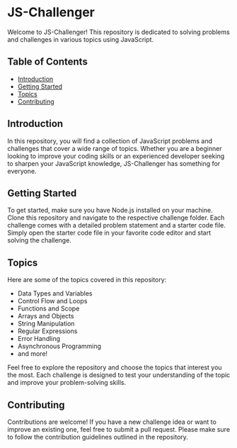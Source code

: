 # JS-Challenger

Welcome to JS-Challenger! This repository is dedicated to solving problems and challenges in various topics using JavaScript.

## Table of Contents

- [Introduction](#introduction)
- [Getting Started](#getting-started)
- [Topics](#topics)
- [Contributing](#contributing)

## Introduction

In this repository, you will find a collection of JavaScript problems and challenges that cover a wide range of topics. Whether you are a beginner looking to improve your coding skills or an experienced developer seeking to sharpen your JavaScript knowledge, JS-Challenger has something for everyone.

## Getting Started

To get started, make sure you have Node.js installed on your machine. Clone this repository and navigate to the respective challenge folder. Each challenge comes with a detailed problem statement and a starter code file. Simply open the starter code file in your favorite code editor and start solving the challenge.

## Topics

Here are some of the topics covered in this repository:

- Data Types and Variables
- Control Flow and Loops
- Functions and Scope
- Arrays and Objects
- String Manipulation
- Regular Expressions
- Error Handling
- Asynchronous Programming
- and more!

Feel free to explore the repository and choose the topics that interest you the most. Each challenge is designed to test your understanding of the topic and improve your problem-solving skills.

## Contributing

Contributions are welcome! If you have a new challenge idea or want to improve an existing one, feel free to submit a pull request. Please make sure to follow the contribution guidelines outlined in the repository.
